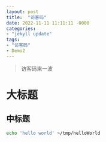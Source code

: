 ```yaml
---
layout: post
title:  "访客码"
date: 2022-11-11 11:11:11 -0000
categories: 
- "jekyll update"
tags: 
- "访客码"
- Demo2
---
```


> 访客码来一波

# 大标题
## 中标题

```bash
echo 'hello world' >/tmp/helloWorld
```
